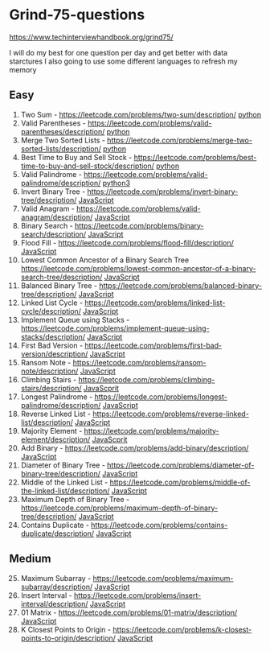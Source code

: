 # Grind-75-questions

https://www.techinterviewhandbook.org/grind75/

I will do my best for one question per day and get better with data starctures
I also going to use some different languages to refresh my memory 

## Easy

1. Two Sum - https://leetcode.com/problems/two-sum/description/ [python](/TwoSum.py)
2. Valid Parentheses - https://leetcode.com/problems/valid-parentheses/description/ [python](/ValidParentheses.py)
3. Merge Two Sorted Lists - https://leetcode.com/problems/merge-two-sorted-lists/description/ [python](/MergeTwoSortedLists.py)
4. Best Time to Buy and Sell Stock - https://leetcode.com/problems/best-time-to-buy-and-sell-stock/description/ [python](/BestTimeToBuyAndSellStock.py)
5. Valid Palindrome - https://leetcode.com/problems/valid-palindrome/description/ [python3](/ValidPalindrome.py)
6. Invert Binary Tree - https://leetcode.com/problems/invert-binary-tree/description/ [JavaScript](/InvertBinaryTree.js)
7. Valid Anagram - https://leetcode.com/problems/valid-anagram/description/ [JavaScript](/ValidAnagram.js)
8. Binary Search - https://leetcode.com/problems/binary-search/description/ [JavaScript](/BinarySearch.js)
9. Flood Fill - https://leetcode.com/problems/flood-fill/description/ [JavaScript](/FloodFill.js)
10. Lowest Common Ancestor of a Binary Search Tree https://leetcode.com/problems/lowest-common-ancestor-of-a-binary-search-tree/description/ [JavaScript](/LowestCommonAncestorOfABinarySearchTree.js)
11. Balanced Binary Tree - https://leetcode.com/problems/balanced-binary-tree/description/ [JavaScript](/BalancedBinaryTree.js)
12. Linked List Cycle - https://leetcode.com/problems/linked-list-cycle/description/ [JavaScript](/LinkedListCycle.js)
13. Implement Queue using Stacks - https://leetcode.com/problems/implement-queue-using-stacks/description/ [JavaScript](/ImplementQueueUsingStacks.js)
14. First Bad Version - https://leetcode.com/problems/first-bad-version/description/ [JavaScript](/FirstBadVersion.js)
15. Ransom Note - https://leetcode.com/problems/ransom-note/description/ [JavaScript](/RansomNote.js)
16. Climbing Stairs - https://leetcode.com/problems/climbing-stairs/description/ [JavaScprit](/ClimbingStairs.js)
17. Longest Palindrome - https://leetcode.com/problems/longest-palindrome/description/ [JavaScript](/LongestPalindrome.js)
18. Reverse Linked List - https://leetcode.com/problems/reverse-linked-list/description/ [JavaScript](/ReverseLinkedList.js)
19. Majority Element - https://leetcode.com/problems/majority-element/description/ [JavaScprit](/MajorityElement.js)
20. Add Binary - https://leetcode.com/problems/add-binary/description/ [JavaScript](/AddBinary.js)
21. Diameter of Binary Tree - https://leetcode.com/problems/diameter-of-binary-tree/description/ [JavaScript](/DiameterOfBinaryTree.js)
22. Middle of the Linked List - https://leetcode.com/problems/middle-of-the-linked-list/description/ [JavaScript](/MiddleOfTheLinkedList.js)
23. Maximum Depth of Binary Tree - https://leetcode.com/problems/maximum-depth-of-binary-tree/description/ [JavaScript](/MaximumDepthOfBinaryTree.js)
24. Contains Duplicate - https://leetcode.com/problems/contains-duplicate/description/ [JavaScript](/ContainsDuplicate.js)

## Medium

25. Maximum Subarray - https://leetcode.com/problems/maximum-subarray/description/ [JavaScript](/MaximumSubarray.js)
26. Insert Interval - https://leetcode.com/problems/insert-interval/description/ [JavaScript](/InsertInterval.js)
27. 01 Matrix - https://leetcode.com/problems/01-matrix/description/ [JavaScript](/01Matrix.js)
28. K Closest Points to Origin - https://leetcode.com/problems/k-closest-points-to-origin/description/ [JavaScript](/KClosestPointsToOrigin.js)